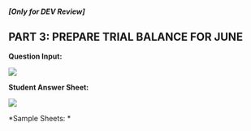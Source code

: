 ##### \[Only for DEV Review\]

## PART 3: PREPARE TRIAL BALANCE FOR JUNE

**Question Input:**

![](./Chapter_4_ComprehensiveProblem/media/04_Prepare_the%20_June_trial_balance/image2.png)

**Student Answer Sheet:**

![](./Chapter_4_ComprehensiveProblem/media/04_Prepare_the%20_June_trial_balance/image3.png)

*Sample Sheets: *
